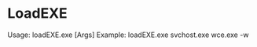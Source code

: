 # LoadEXE

Usage: loadEXE.exe <System EXE> <Our EXE> [Args]
Example: loadEXE.exe svchost.exe wce.exe -w